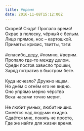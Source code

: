 ```yaml
---
title: #время
date: 2016-11-08T15:12:00Z
---
```


Скорей! Сюда! Пропало время! <br />Окрас в полоску, чёрный с белым. <br />Лицо прямое, нос – картошкой. <br />Приметы: кризис, твитты, тэги: <br /><br />#спасибо_деду, #помню, #верим. <br />Пропало где-то между делом. <br />Среди постов зависло трошки, <br />Заряд потратив в быстром беге. <br /><br />Куда исчезло? Дружно ищем. <br />Но днём с огнём его не видно. <br />Оно упрямо мерно чёрство <br />Века часами точно мерит. <br /><br />Не любит умных, любит нищих. <br />Смеётся над людьми ехидно. <br />Сдаётся мне, понять не просто, <br />Где же найти для жизни время.